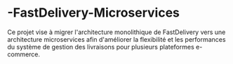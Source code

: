# -FastDelivery-Microservices
Ce projet vise à migrer l'architecture monolithique de FastDelivery vers une architecture microservices afin d'améliorer la flexibilité et les performances du système de gestion des livraisons pour plusieurs plateformes e-commerce.
